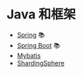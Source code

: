 # Java 和框架

- [Spring](https://dunwu.github.io/spring-tutorial/) 📚
- [Spring Boot](https://dunwu.github.io/spring-boot-tutorial/) 📚
- [Mybatis](javatech/data/mybatis.md)
- [ShardingSphere](javatech/data/ShardingSphere.md)
